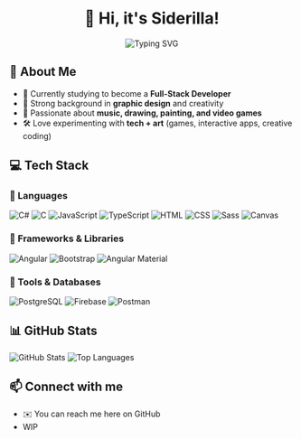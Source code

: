 <div align="center">
  <h1>👋 Hi, it's Siderilla!</h1>
<img src="https://readme-typing-svg.herokuapp.com?font=Fira+Code&size=28&duration=3000&color=00ccff&center=true&vCenter=true&width=500&lines=Full-Stack+Developer+in+progress;Creative+coder+%26+designer;Music+%7C+Art+%7C+Games" alt="Typing SVG"/>
</div>

## 🚀 About Me
- 🌱 Currently studying to become a **Full-Stack Developer**  
- 🎨 Strong background in **graphic design** and creativity  
- 🎹 Passionate about **music, drawing, painting, and video games**  
- 🛠️ Love experimenting with **tech + art** (games, interactive apps, creative coding)  

## 💻 Tech Stack

### 🔹 Languages
![C#](https://img.shields.io/badge/C%23-239120?logo=c-sharp&logoColor=white&style=flat-square)
![C](https://img.shields.io/badge/C-A8B9CC?logo=c&logoColor=white&style=flat-square)
![JavaScript](https://img.shields.io/badge/JavaScript-F7DF1E?logo=javascript&logoColor=black&style=flat-square)
![TypeScript](https://img.shields.io/badge/TypeScript-3178C6?logo=typescript&logoColor=white&style=flat-square)
![HTML](https://img.shields.io/badge/HTML5-E34F26?logo=html5&logoColor=white&style=flat-square)
![CSS](https://img.shields.io/badge/CSS3-1572B6?logo=css3&logoColor=white&style=flat-square)
![Sass](https://img.shields.io/badge/Sass-CC6699?logo=sass&logoColor=white&style=flat-square)
![Canvas](https://img.shields.io/badge/Canvas-333333?logo=html5&logoColor=white&style=flat-square)

### 🔹 Frameworks & Libraries
![Angular](https://img.shields.io/badge/Angular-DD0031?logo=angular&logoColor=white&style=flat-square)
![Bootstrap](https://img.shields.io/badge/Bootstrap-7952B3?logo=bootstrap&logoColor=white&style=flat-square)
![Angular Material](https://img.shields.io/badge/Material%20Design-757575?logo=material-design&logoColor=white&style=flat-square)

### 🔹 Tools & Databases
![PostgreSQL](https://img.shields.io/badge/PostgreSQL-4169E1?logo=postgresql&logoColor=white&style=square)
![Firebase](https://img.shields.io/badge/Firebase-FFCA28?logo=firebase&logoColor=black&style=square)
![Postman](https://img.shields.io/badge/Postman-FF6C37?logo=postman&logoColor=white&style=square)

## 📊 GitHub Stats
![GitHub Stats](https://github-readme-stats.vercel.app/api?username=siderilla&show_icons=true&theme=transparent&hide_border=true&border_radius=15&title_color=00ccff&icon_color=ffb0f6&text_color=ffffff)
![Top Languages](https://github-readme-stats.vercel.app/api/top-langs/?username=siderilla&layout=compact&theme=transparent&hide_border=true&border_radius=15&title_color=00ccff&text_color=ffffff)


## 📫 Connect with me
- ✉️ You can reach me here on GitHub
- WIP 

